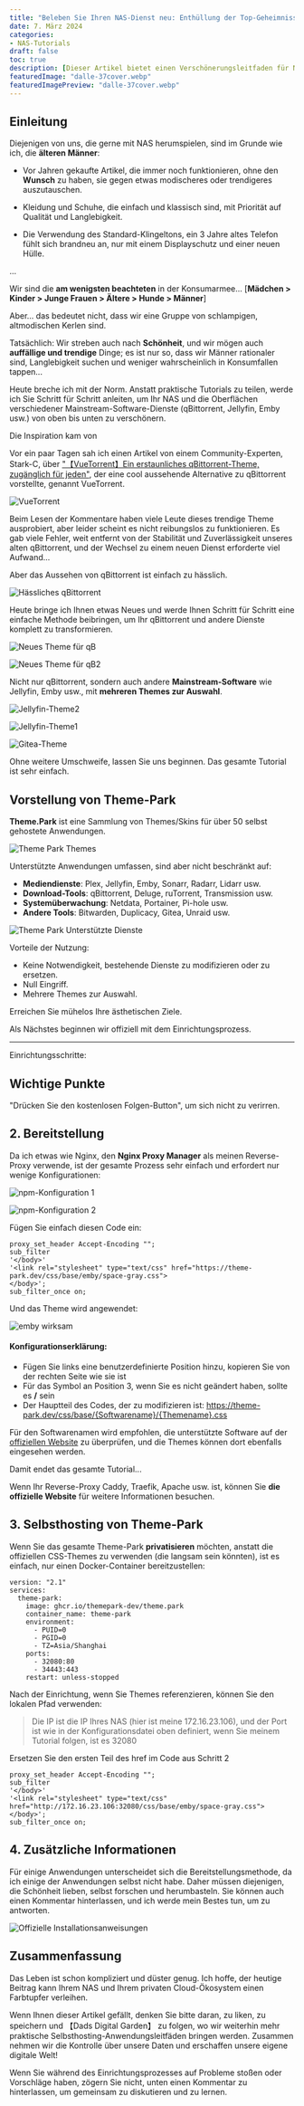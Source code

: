 ```yaml
---
title: "Beleben Sie Ihren NAS-Dienst neu: Enthüllung der Top-Geheimnisse für ein atemberaubendes Makeover! Gelangweilt von der monotonen Software-Oberfläche? Probieren Sie unsere exklusiven Verschönerungstipps"
date: 7. März 2024
categories:
- NAS-Tutorials
draft: false
toc: true
description: [Dieser Artikel bietet einen Verschönerungsleitfaden für NAS-Benutzer und zeigt, wie man die NAS-Anwendungsoberfläche mit Theme.Park personalisieren kann, um die Lebensqualität zu verbessern.]
featuredImage: "dalle-37cover.webp"
featuredImagePreview: "dalle-37cover.webp"
---
```


## Einleitung

Diejenigen von uns, die gerne mit NAS herumspielen, sind im Grunde wie ich, die **älteren Männer**:

- Vor Jahren gekaufte Artikel, die immer noch funktionieren, ohne den **Wunsch** zu haben, sie gegen etwas modischeres oder trendigeres auszutauschen.

- Kleidung und Schuhe, die einfach und klassisch sind, mit Priorität auf Qualität und Langlebigkeit.

- Die Verwendung des Standard-Klingeltons, ein 3 Jahre altes Telefon fühlt sich brandneu an, nur mit einem Displayschutz und einer neuen Hülle.

...

Wir sind die **am wenigsten beachteten** in der Konsumarmee... [**Mädchen > Kinder > Junge Frauen > Ältere > Hunde > Männer**]

Aber... das bedeutet nicht, dass wir eine Gruppe von schlampigen, altmodischen Kerlen sind.

Tatsächlich: Wir streben auch nach **Schönheit**, und wir mögen auch **auffällige und trendige** Dinge; es ist nur so, dass wir Männer rationaler sind, Langlebigkeit suchen und weniger wahrscheinlich in Konsumfallen tappen...

Heute breche ich mit der Norm. Anstatt praktische Tutorials zu teilen, werde ich Sie Schritt für Schritt anleiten, um Ihr NAS und die Oberflächen verschiedener Mainstream-Software-Dienste (qBittorrent, Jellyfin, Emby usw.) von oben bis unten zu verschönern.

Die Inspiration kam von

Vor ein paar Tagen sah ich einen Artikel von einem Community-Experten, Stark-C, über ["【VueTorrent】Ein erstaunliches qBittorrent-Theme, zugänglich für jeden"](https://post.smzdm.com/p/an9ero87/), der eine cool aussehende Alternative zu qBittorrent vorstellte, genannt VueTorrent.

![VueTorrent](image-20240307101249427.png)

Beim Lesen der Kommentare haben viele Leute dieses trendige Theme ausprobiert, aber leider scheint es nicht reibungslos zu funktionieren. Es gab viele Fehler, weit entfernt von der Stabilität und Zuverlässigkeit unseres alten qBittorrent, und der Wechsel zu einem neuen Dienst erforderte viel Aufwand...

Aber das Aussehen von qBittorrent ist einfach zu hässlich.

![Hässliches qBittorrent](qbittorrent-light-boring.png)

Heute bringe ich Ihnen etwas Neues und werde Ihnen Schritt für Schritt eine einfache Methode beibringen, um Ihr qBittorrent und andere Dienste komplett zu transformieren.

![Neues Theme für qB](image-20240307101705683.png)

![Neues Theme für qB2](image-20240307101712937.png)

Nicht nur qBittorrent, sondern auch andere **Mainstream-Software** wie Jellyfin, Emby usw., mit **mehreren Themes zur Auswahl**.

![Jellyfin-Theme2](aquamarine.png)

![Jellyfin-Theme1](hotline.png)

![Gitea-Theme](image-20240307102215351.png)

Ohne weitere Umschweife, lassen Sie uns beginnen. Das gesamte Tutorial ist sehr einfach.

## Vorstellung von Theme-Park

**Theme.Park** ist eine Sammlung von Themes/Skins für über 50 selbst gehostete Anwendungen.

![Theme Park Themes](image-20240307102744587.png)

Unterstützte Anwendungen umfassen, sind aber nicht beschränkt auf:

- **Mediendienste**: Plex, Jellyfin, Emby, Sonarr, Radarr, Lidarr usw.
- **Download-Tools**: qBittorrent, Deluge, ruTorrent, Transmission usw.
- **Systemüberwachung**: Netdata, Portainer, Pi-hole usw.
- **Andere Tools**: Bitwarden, Duplicacy, Gitea, Unraid usw.

![Theme Park Unterstützte Dienste](image-20240307102716779.png)

Vorteile der Nutzung:

- Keine Notwendigkeit, bestehende Dienste zu modifizieren oder zu ersetzen.
- Null Eingriff.
- Mehrere Themes zur Auswahl.

Erreichen Sie mühelos Ihre ästhetischen Ziele.

Als Nächstes beginnen wir offiziell mit dem Einrichtungsprozess.

---

Einrichtungsschritte:

## Wichtige Punkte

"Drücken Sie den kostenlosen Folgen-Button", um sich nicht zu verirren.

## 2. Bereitstellung

Da ich etwas wie Nginx, den **Nginx Proxy Manager** als meinen Reverse-Proxy verwende, ist der gesamte Prozess sehr einfach und erfordert nur wenige Konfigurationen:

![npm-Konfiguration 1](image-20240307104028533.png)

![npm-Konfiguration 2](image-20240307104349244.png)

Fügen Sie einfach diesen Code ein:

```
proxy_set_header Accept-Encoding "";
sub_filter
'</body>'
'<link rel="stylesheet" type="text/css" href="https://theme-park.dev/css/base/emby/space-gray.css">
</body>';
sub_filter_once on;
```

Und das Theme wird angewendet:

![emby wirksam](image-20240307105119827.png)

#### Konfigurationserklärung:

- Fügen Sie links eine benutzerdefinierte Position hinzu, kopieren Sie von der rechten Seite wie sie ist
- Für das Symbol an Position 3, wenn Sie es nicht geändert haben, sollte es **/** sein
- Der Hauptteil des Codes, der zu modifizieren ist: https://theme-park.dev/css/base/{Softwarename}/{Themename}.css

Für den Softwarenamen wird empfohlen, die unterstützte Software auf der [offiziellen Website](https://docs.theme-park.dev/) zu überprüfen, und die Themes können dort ebenfalls eingesehen werden.

Damit endet das gesamte Tutorial...

Wenn Ihr Reverse-Proxy Caddy, Traefik, Apache usw. ist, können Sie **die offizielle Website** für weitere Informationen besuchen.

## 3. Selbsthosting von Theme-Park

Wenn Sie das gesamte Theme-Park **privatisieren** möchten, anstatt die offiziellen CSS-Themes zu verwenden (die langsam sein könnten), ist es einfach, nur einen Docker-Container bereitzustellen:

```
version: "2.1"
services:
  theme-park:
    image: ghcr.io/themepark-dev/theme.park
    container_name: theme-park
    environment:
      - PUID=0
      - PGID=0
      - TZ=Asia/Shanghai
    ports:
      - 32080:80
      - 34443:443
    restart: unless-stopped
```

Nach der Einrichtung, wenn Sie Themes referenzieren, können Sie den lokalen Pfad verwenden:

> Die IP ist die IP Ihres NAS (hier ist meine 172.16.23.106), und der Port ist wie in der Konfigurationsdatei oben definiert, wenn Sie meinem Tutorial folgen, ist es 32080

Ersetzen Sie den ersten Teil des href im Code aus Schritt 2

```
proxy_set_header Accept-Encoding "";
sub_filter
'</body>'
'<link rel="stylesheet" type="text/css" href="http://172.16.23.106:32080/css/base/emby/space-gray.css">
</body>';
sub_filter_once on;
```

## 4. Zusätzliche Informationen

Für einige Anwendungen unterscheidet sich die Bereitstellungsmethode, da ich einige der Anwendungen selbst nicht habe. Daher müssen diejenigen, die Schönheit lieben, selbst forschen und herumbasteln. Sie können auch einen Kommentar hinterlassen, und ich werde mein Bestes tun, um zu antworten.

![Offizielle Installationsanweisungen](image-20240307110842871.png)

## Zusammenfassung

Das Leben ist schon kompliziert und düster genug. Ich hoffe, der heutige Beitrag kann Ihrem NAS und Ihrem privaten Cloud-Ökosystem einen Farbtupfer verleihen.

Wenn Ihnen dieser Artikel gefällt, denken Sie bitte daran, zu liken, zu speichern und 【Dads Digital Garden】 zu folgen, wo wir weiterhin mehr praktische Selbsthosting-Anwendungsleitfäden bringen werden. Zusammen nehmen wir die Kontrolle über unsere Daten und erschaffen unsere eigene digitale Welt!

Wenn Sie während des Einrichtungsprozesses auf Probleme stoßen oder Vorschläge haben, zögern Sie nicht, unten einen Kommentar zu hinterlassen, um gemeinsam zu diskutieren und zu lernen.